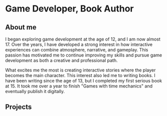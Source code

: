 # Game Developer, Book Author

## About me
I began exploring game development at the age of 12, and I am now almost 17. Over the years, I have developed a strong interest in how interactive experiences can combine atmosphere, narrative, and gameplay. This passion has motivated me to continue improving my skills and pursue game development as both a creative and professional path.  

What excites me the most is creating interactive stories where the player becomes the main character.  This interest also led me to writing books. I have been writing since the age of 13, but I completed my first serious book at 15. It took me over a year to finish "Games with time mechanics" and eventually publish it digitally.  

## Projects


